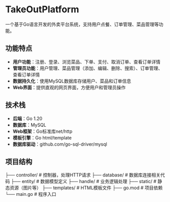 # TakeOutPlatform

一个基于Go语言开发的外卖平台系统，支持用户点餐、订单管理、菜品管理等功能。

## 功能特点

- **用户功能**：注册、登录、浏览菜品、下单、支付、取消订单、查看订单详情
- **管理员功能**：用户管理、菜品管理（添加、编辑、删除、搜索）、订单管理、查看订单详情
- **数据持久化**：使用MySQL数据库存储用户、菜品和订单信息
- **Web界面**：提供直观的网页界面，方便用户和管理员操作

## 技术栈

- **后端**：Go 1.20
- **数据库**：MySQL
- **Web框架**：Go标准库net/http
- **模板引擎**：Go html/template
- **数据库驱动**：github.com/go-sql-driver/mysql

## 项目结构
├── controller/       # 控制器，处理HTTP请求
├── database/         # 数据库连接相关代码
├── entity/           # 数据模型定义
├── handle/           # 业务逻辑处理
├── static/           # 静态资源（图片等）
├── templates/        # HTML模板文件
├── go.mod            # 项目依赖
└── main.go           # 程序入口
